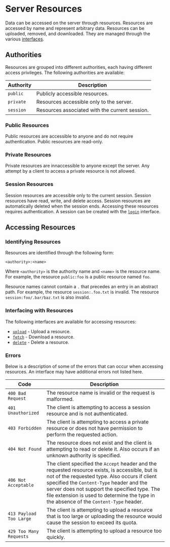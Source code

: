 # Server Resources

Data can be accessed on the server through resources. Resources are accessed by name and represent arbitrary data. Resources can be uploaded, removed, and downloaded. They are managed through the various [interfaces](#INTERFACES.md).

## Authorities

Resources are grouped into different authorities, each having different access privileges. The following authorities are available:

| Authority | Description |
| --------- | ----------- |
| `public`  | Publicly accessible resources. |
| `private` | Resources accessible only to the server. |
| `session` | Resources associated with the current session. |

### Public Resources

Public resources are accessible to anyone and do not require authentication. Public resources are read-only.

### Private Resources

Private resources are innaccessible to anyone except the server. Any attempt by a client to access a private resource is not allowed.

### Session Resources

Session resources are accessible only to the current session. Session resources have read, write, and delete access. Session resources are automatically deleted when the session ends. Accessing these resources requires authentication. A session can be created with the [`login`](INTERFACES.md#login) interface.

## Accessing Resources

### Identifying Resources

Resources are identified through the following form:

```
<authority>:<name>
```

Where `<authority>` is the authority name and `<name>` is the resource name. For example, the resource `public:foo` is a public resource named `foo`.

Resource names cannot contain a `.` that precedes an entry in an abstract path. For example, the resource `session:.foo.txt` is invalid. The resource `session:foo/.bar/baz.txt` is also invalid.

### Interfacing with Resources

The following interfaces are available for accessing resources:

- [`upload`](INTERFACES.md#upload) - Upload a resource.
- [`fetch`](INTERFACES.md#fetch) - Download a resource.
- [`delete`](INTERFACES.md#delete) - Delete a resource.

### Errors

Below is a description of some of the errors that can occur when accessing resources. An interface may have additional errors not listed here.

| Code | Description |
| ---- | ----------- |
| `400 Bad Request` | The resource name is invalid or the request is malformed. |
| `401 Unauthorized` | The client is attempting to access a session resource and is not authenticated. |
| `403 Forbidden` | The client is attempting to access a private resource or does not have permission to perform the requested action. |
| `404 Not Found` | The resource does not exist and the client is attempting to read or delete it. Also occurs if an unknown authority is specified. |
| `406 Not Acceptable` | The client specified the `Accept` header and the requested resource exists, is accessible, but is not of the requested type. Also occurs if client specified the `Content-Type` header and the server does not support the specified type. The file extension is used to determine the type in the absence of the `Content-Type` header. |
| `413 Payload Too Large` | The client is attempting to upload a resource that is too large or uploading the resource would cause the session to exceed its quota. |
| `429 Too Many Requests` | The client is attempting to upload a resource too quickly. |
